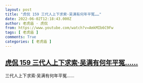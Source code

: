 ```yaml
---
layout: post
title: "虎侃 159 三代人上下求索·吴满有何年平冤……"
date: 2022-06-02T12:18:43.000Z
author: 老虎庙 · 虎侃
from: https://www.youtube.com/watch?v=AmkMIb6C9Fw
tags: [ 老虎庙 ]
comments: True
categories: [ 老虎庙 ]
---
```

<!--1654172323000-->
[虎侃 159 三代人上下求索·吴满有何年平冤……](https://www.youtube.com/watch?v=AmkMIb6C9Fw)
------

<div>
三代人上下求索·吴满有何年平冤……
</div>
